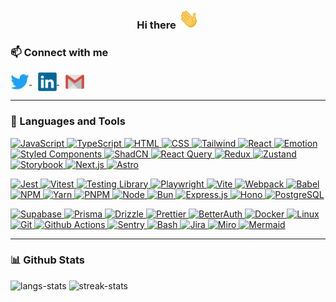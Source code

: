<h3 align="center">Hi there <img src="images/Hi.gif" height="32"></h2>

### **📫 Connect with me**

<p align="left">
   <a href="https://twitter.com/ShariqAsadi" target="_blank" style='margin-right:10px' rel="noreferrer">
    <img align="center" src="images/twitter.svg" alt="twitter" height="30px" width="30px" title="Twitter / X"/>
  </a>
  <a href="https://www.linkedin.com/in/shariq-asadi/" target="_blank" style='margin-right:10px' rel="noreferrer">
    <img align="center" src="images/linkedin.svg" alt="linkedin" height="30px" width="30px" title="LinkedIn"/>
  </a>
  <a href="mailto:shariq.asadi@gmail.com" target="_blank" rel="noreferrer">
    <img align="center" src="images/gmail.svg" alt="email" height="30px" width="30px" title="Gmail"/>
  </a>
</p>

---

### **🔨 Languages and Tools**

<p align="left">
  <a href="https://developer.mozilla.org/docs/Web/JavaScript" target="_blank">
    <img src="https://go-skill-icons.vercel.app/api/icons?i=javascript" title="JavaScript" />
  </a>
  <a href="https://www.typescriptlang.org/" target="_blank">
    <img src="https://go-skill-icons.vercel.app/api/icons?i=typescript" title="TypeScript" />
  </a>
  <a href="https://developer.mozilla.org/docs/Web/HTML" target="_blank">
    <img src="https://go-skill-icons.vercel.app/api/icons?i=html" title="HTML" />
  </a>
  <a href="https://developer.mozilla.org/docs/Web/CSS" target="_blank">
    <img src="https://go-skill-icons.vercel.app/api/icons?i=css" title="CSS" />
  </a>
  <a href="https://tailwindcss.com/" target="_blank">
    <img src="https://go-skill-icons.vercel.app/api/icons?i=tailwind" title="Tailwind" />
  </a>
  <a href="https://react.dev/" target="_blank">
    <img src="https://go-skill-icons.vercel.app/api/icons?i=react" title="React" />
  </a>
  <a href="https://emotion.sh/docs/introduction" target="_blank">
    <img src="https://go-skill-icons.vercel.app/api/icons?i=emotion" title="Emotion" />
  </a>
  <a href="https://styled-components.com/" target="_blank">
    <img src="https://go-skill-icons.vercel.app/api/icons?i=styledcomponents" title="Styled Components" />
  </a>
  <a href="https://ui.shadcn.com/" target="_blank">
    <img src="https://go-skill-icons.vercel.app/api/icons?i=shadcn" title="ShadCN" />
  </a>
  <a href="https://tanstack.com/query/latest" target="_blank">
    <img src="https://go-skill-icons.vercel.app/api/icons?i=reactquery" title="React Query" />
  </a>
  <a href="https://redux.js.org/" target="_blank">
    <img src="https://go-skill-icons.vercel.app/api/icons?i=redux" title="Redux" />
  </a>
  <a href="https://docs.pmnd.rs/zustand/getting-started/introduction" target="_blank">
    <img src="https://go-skill-icons.vercel.app/api/icons?i=zustand" title="Zustand" />
  </a>
  <a href="https://storybook.js.org/" target="_blank">
    <img src="https://go-skill-icons.vercel.app/api/icons?i=storybook" title="Storybook" />
  </a>
  <a href="https://nextjs.org/" target="_blank">
    <img src="https://go-skill-icons.vercel.app/api/icons?i=nextjs" title="Next.js" />
  </a>
  <a href="https://astro.build/" target="_blank">
    <img src="https://go-skill-icons.vercel.app/api/icons?i=astro" title="Astro" />
  </a>
</p>
<p align="left">
  <a href="https://jestjs.io/" target="_blank">
    <img src="https://go-skill-icons.vercel.app/api/icons?i=jest" title="Jest" />
  </a>
  <a href="https://vitest.dev/" target="_blank">
    <img src="https://go-skill-icons.vercel.app/api/icons?i=vitest" title="Vitest" />
  </a>
  <a href="https://testing-library.com/" target="_blank">
    <img src="https://go-skill-icons.vercel.app/api/icons?i=testinglibrary" title="Testing Library" />
  </a>
  <a href="https://playwright.dev/" target="_blank">
    <img src="https://go-skill-icons.vercel.app/api/icons?i=playwright" title="Playwright" />
  </a>
  <a href="https://vitejs.dev/" target="_blank">
    <img src="https://go-skill-icons.vercel.app/api/icons?i=vite" title="Vite" />
  </a>
  <a href="https://webpack.js.org/" target="_blank">
    <img src="https://go-skill-icons.vercel.app/api/icons?i=webpack" title="Webpack" />
  </a>
  <a href="https://babeljs.io/" target="_blank">
    <img src="https://go-skill-icons.vercel.app/api/icons?i=babel" title="Babel" />
  </a>
  <a href="https://www.npmjs.com/" target="_blank">
    <img src="https://go-skill-icons.vercel.app/api/icons?i=npm" title="NPM" />
  </a>
  <a href="https://yarnpkg.com/" target="_blank">
    <img src="https://go-skill-icons.vercel.app/api/icons?i=yarn" title="Yarn" />
  </a>
  <a href="https://pnpm.io/" target="_blank">
    <img src="https://go-skill-icons.vercel.app/api/icons?i=pnpm" title="PNPM" />
  </a>
  <a href="https://nodejs.org/" target="_blank">
    <img src="https://go-skill-icons.vercel.app/api/icons?i=nodejs" title="Node" />
  </a>
  <a href="https://bun.sh/" target="_blank">
    <img src="https://go-skill-icons.vercel.app/api/icons?i=bun" title="Bun" />
  </a>
  <a href="https://expressjs.com/" target="_blank">
    <img src="https://go-skill-icons.vercel.app/api/icons?i=expressjs" title="Express.js" />
  </a>
  <a href="https://hono.dev/" target="_blank">
    <img src="https://go-skill-icons.vercel.app/api/icons?i=hono" title="Hono" />
  </a>
  <a href="https://www.postgresql.org/" target="_blank">
    <img src="https://go-skill-icons.vercel.app/api/icons?i=postgresql" title="PostgreSQL" />
  </a>
</p>
<p align="left">
  <a href="https://supabase.com/" target="_blank">
    <img src="https://go-skill-icons.vercel.app/api/icons?i=supabase" title="Supabase" />
  </a>
  <a href="https://www.prisma.io/" target="_blank">
    <img src="https://go-skill-icons.vercel.app/api/icons?i=prisma" title="Prisma" />
  </a>
  <a href="https://orm.drizzle.team/" target="_blank">
    <img src="https://go-skill-icons.vercel.app/api/icons?i=drizzle" title="Drizzle" />
  </a>
  <a href="https://prettier.io/" target="_blank">
    <img src="https://go-skill-icons.vercel.app/api/icons?i=prettier" title="Prettier" />
  </a>
  <a href="https://github.com/BetterAuth/betterauth" target="_blank">
    <img src="https://go-skill-icons.vercel.app/api/icons?i=betterauth" title="BetterAuth" />
  </a>
  <a href="https://www.docker.com/" target="_blank">
    <img src="https://go-skill-icons.vercel.app/api/icons?i=docker" title="Docker" />
  </a>
  <a href="https://www.linux.org/" target="_blank">
    <img src="https://go-skill-icons.vercel.app/api/icons?i=linux" title="Linux" />
  </a>
  <a href="https://git-scm.com/" target="_blank">
    <img src="https://go-skill-icons.vercel.app/api/icons?i=git" title="Git" />
  </a>
  <a href="https://github.com/features/actions" target="_blank">
    <img src="https://go-skill-icons.vercel.app/api/icons?i=githubactions" title="Github Actions" />
  </a>
  <a href="https://sentry.io/" target="_blank">
    <img src="https://go-skill-icons.vercel.app/api/icons?i=sentry" title="Sentry" />
  </a>
  <a href="https://www.gnu.org/software/bash/" target="_blank">
    <img src="https://go-skill-icons.vercel.app/api/icons?i=bash" title="Bash" />
  </a>
  <a href="https://www.atlassian.com/software/jira" target="_blank">
    <img src="https://go-skill-icons.vercel.app/api/icons?i=jira" title="Jira" />
  </a>
  <a href="https://miro.com/" target="_blank">
    <img src="https://go-skill-icons.vercel.app/api/icons?i=miro" title="Miro" />
  </a>
  <a href="https://mermaid.js.org/" target="_blank">
    <img src="https://go-skill-icons.vercel.app/api/icons?i=mermaid" title="Mermaid" />
  </a>
</p>

---

### **📊 Github Stats**

<p align='left'>
  <img src='https://github-readme-stats-shariqasadi.vercel.app/api/top-langs/?username=shariqasadi&layout=compact&theme=radical' alt="langs-stats"/>
  <img src='https://github-readme-streak-stats.herokuapp.com/?user=shariqasadi&theme=radical' alt="streak-stats" height='165'/>
</p>
